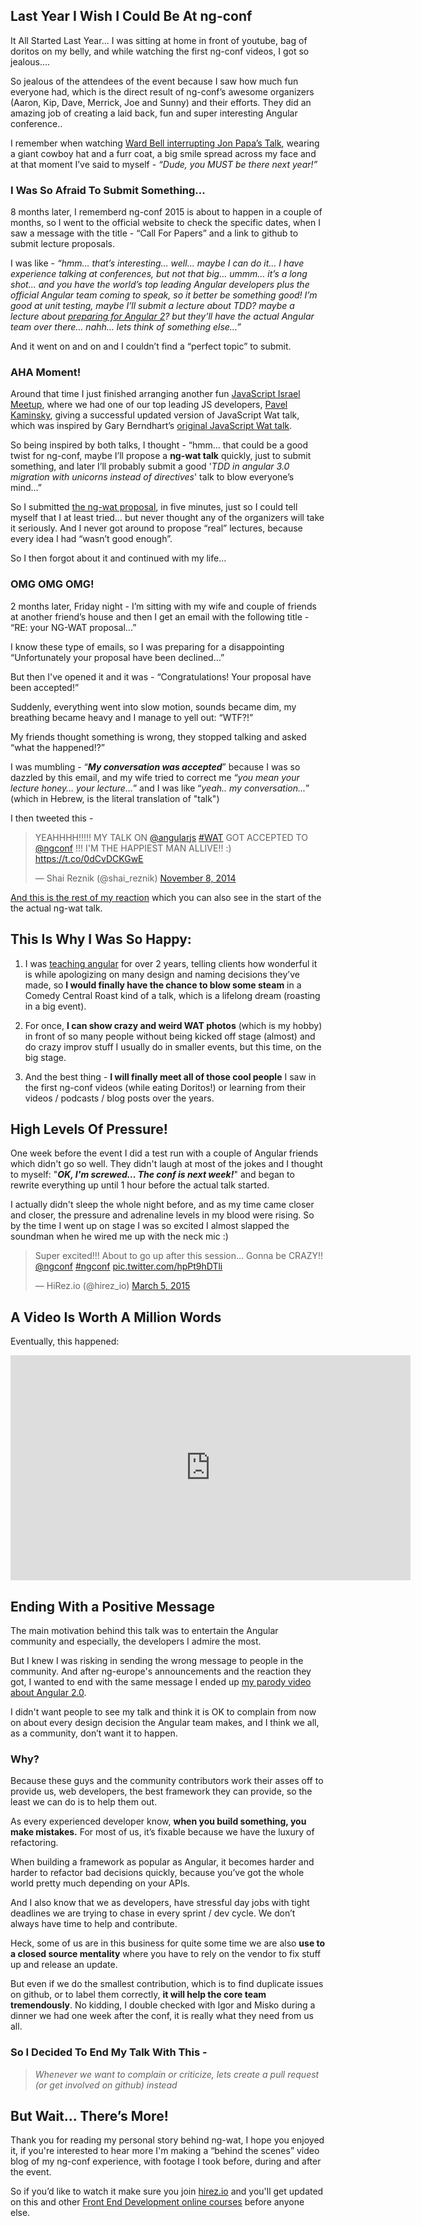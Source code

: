 ## Last Year I Wish I Could Be At ng-conf 

It All Started Last Year...
I was sitting at home in front of youtube, bag of doritos on my belly, and while watching the first ng-conf videos, I got so jealous…. 

So jealous of the attendees of the event because I saw how much fun everyone had, which is the direct result of ng-conf’s awesome organizers (Aaron, Kip, Dave, Merrick, Joe and Sunny) and their efforts. They did an amazing job of creating a laid back, fun and super interesting Angular conference..

I remember when watching [Ward Bell interrupting Jon Papa’s Talk](https://youtu.be/JLij19xbefI?t=7m14s "Jon Papa's ng-conf 2014 lecture"), wearing a giant cowboy hat and a furr coat, a big smile spread across my face and at that moment I’ve said to myself - *“Dude, you MUST be there next year!”*

### I Was So Afraid To Submit Something...

8 months later, I rememberd ng-conf 2015 is about to happen in a couple of months, so I went to the official website to check the specific dates, when I saw a message with the title -  “Call For Papers” and a link to github to submit lecture proposals. 

I was like - *“hmm… that’s interesting… well… maybe I can do it… I have experience talking at conferences, but not that big… ummm… it’s a long shot... and you have the world’s top leading Angular developers plus the official Angular team coming to speak, so it better be something good! 
I’m good at unit testing, maybe I’ll submit a lecture about TDD? maybe a lecture about [preparing for Angular 2](https://www.youtube.com/watch?v=IlBLlWM1dEc "Preparing for angular 2.0")? but they’ll have the actual Angular team over there… nahh… lets think of something else...”*

And it went on and on and I couldn’t find a “perfect topic” to submit.

### AHA Moment!

Around that time I just finished arranging another fun [JavaScript Israel Meetup](http://www.meetup.com/JavaScript-Israel/events/210281282/), where we had one of our top leading JS developers, [Pavel Kaminsky](https://twitter.com/KaminskyPavel), giving a successful updated version of JavaScript Wat talk, which was inspired by Gary Berndhart’s [original JavaScript Wat talk](https://www.destroyallsoftware.com/talks/wat).

So being inspired by both talks, I thought - “hmm… that could be a good twist for ng-conf, maybe I’ll propose a **ng-wat talk** quickly, just to submit something, and later I’ll probably submit a good '*TDD in angular 3.0 migration with unicorns instead of directives*'  talk to blow everyone’s mind…” 

So I submitted [the ng-wat proposal](https://github.com/shairez/submissions-2015/commit/eda35db37b92532e3a88f8b4813cdaeb4c5f60f3), in five minutes, just so I could tell myself that I at least tried… but never thought any of the organizers will take it seriously. And I never got around to propose “real” lectures, because every idea I had “wasn’t good enough”.

So I then forgot about it and continued with my life…

### OMG OMG OMG!

2 months later, Friday night - I’m sitting with my wife and couple of friends at another friend’s house and then I get an email with the following title -  “RE: your NG-WAT proposal...”

I know these type of emails, so I was preparing for a disappointing “Unfortunately your proposal have been declined…”

But then I've opened it and it was - “Congratulations! Your proposal have been accepted!”

Suddenly, everything went into slow motion, sounds became dim, my breathing became heavy and I manage to yell out: “WTF?!” 

My friends thought something is wrong, they stopped talking and asked “what the happened!?”

I was mumbling - “***My conversation was accepted***” because I was so dazzled by this email, and my wife tried to correct me “*you mean your lecture honey… your lecture...*” and I was like “*yeah.. my conversation...*” (which in Hebrew, is the literal translation of "talk")

I then tweeted this - 
<blockquote class="twitter-tweet" lang="en"><p>YEAHHHH!!!!! MY TALK ON <a href="https://twitter.com/angularjs">@angularjs</a> <a href="https://twitter.com/hashtag/WAT?src=hash">#WAT</a> GOT ACCEPTED TO <a href="https://twitter.com/ngconf">@ngconf</a> !!! I&#39;M THE HAPPIEST MAN ALLIVE!! :) &#10;<a href="https://t.co/0dCvDCKGwE">https://t.co/0dCvDCKGwE</a></p>&mdash; Shai Reznik (@shai_reznik) <a href="https://twitter.com/shai_reznik/status/531047491513249792">November 8, 2014</a></blockquote>
<script async src="//platform.twitter.com/widgets.js" charset="utf-8"></script>

[And this is the rest of my reaction](https://www.youtube.com/watch?v=ZUjjA1M69OQ) which you can also see in the start of the the actual ng-wat talk.

## This Is Why I Was So Happy:

1. I was [teaching angular](http://hirez.io) for over 2 years, telling clients how wonderful it is while apologizing on many design and naming decisions they’ve made, so **I would finally have the chance to blow some steam** in a Comedy Central Roast kind of a talk, which is a lifelong dream (roasting in a big event).

2. For once, **I can show crazy and weird WAT photos** (which is my hobby) in front of so many people without being kicked off stage (almost) and do crazy improv stuff I usually do in smaller events, but this time, on the big stage.

3. And the best thing - **I will finally meet all of those cool people** I saw in the first ng-conf videos (while eating Doritos!) or learning from their videos / podcasts / blog posts over the years.


## High Levels Of Pressure!

One week before the event I did a test run with a couple of Angular friends which didn't go so well. They didn't laugh at most of the jokes and I thought to myself: "***OK, I'm screwed... The conf is next week!***" and began to rewrite everything up until 1 hour before the actual talk started.

I actually didn't sleep the whole night before, and as my time came closer and closer, the pressure and adrenaline levels in my blood were rising. So by the time I went up on stage I was so excited I almost slapped the soundman when he wired me up with the neck mic :)

<blockquote class="twitter-tweet" lang="en"><p>Super excited!!! About to go up after this session... Gonna be CRAZY!! <a href="https://twitter.com/ngconf">@ngconf</a> <a href="https://twitter.com/hashtag/ngconf?src=hash">#ngconf</a> <a href="http://t.co/hpPt9hDTli">pic.twitter.com/hpPt9hDTli</a></p>&mdash; HiRez.io (@hirez_io) <a href="https://twitter.com/hirez_io/status/573590110245015552">March 5, 2015</a></blockquote>
<script async src="//platform.twitter.com/widgets.js" charset="utf-8"></script>


## A Video Is Worth A Million Words

Eventually, this happened:

<iframe width="640" height="360" src="https://www.youtube.com/embed/M_Wp-2XA9ZU" frameborder="0" allowfullscreen></iframe>



## Ending With a Positive Message

The main motivation behind this talk was to entertain the Angular community and especially, the developers I admire the most.

But I knew I was risking in sending the wrong message to people in the community. And after ng-europe's announcements and the reaction they got, I wanted to end with the same message I ended up [my parody video about Angular 2.0](https://www.youtube.com/watch?v=aZm3OcApTN4). 

I didn't want people to see my talk and think it is OK to complain from now on about every design decision the Angular team makes, and I think we all, as a community, don’t want it to happen. 

### Why?

Because these guys and the community contributors work their asses off to provide us, web developers, the best framework they can provide, so the least we can do is to help them out.

As every experienced developer know, **when you build something, you make mistakes.** For most of us, it’s fixable because we have the luxury of refactoring.

When building a framework as popular as Angular, it becomes harder and harder to refactor bad decisions quickly, because you’ve got the whole world pretty much depending on your APIs.

And I also know that we as developers, have stressful day jobs with tight deadlines we are trying to chase in every sprint / dev cycle. We don’t always have time to help and contribute.

Heck, some of us are in this business for quite some time we are also **use to a closed source mentality** where you have to rely on the vendor to fix stuff up and release an update.

But even if we do the smallest contribution, which is to find duplicate issues on github, or to label them correctly, **it will help the core team tremendously**. No kidding, I double checked with Igor and Misko during a dinner we had one week after the conf, it is really what they need from us all.

### So I Decided To End My Talk With This - 


> *Whenever we want to complain or criticize, lets create a pull request (or get involved on github) instead*


## But Wait... There’s More!
Thank you for reading my personal story behind ng-wat, I hope you enjoyed it, if you're interested to hear more I'm making a “behind the scenes” video blog of my ng-conf experience, with footage I took before, during and after the event. 

So if you’d like to watch it make sure you join [hirez.io](http://www.hirez.io) and you'll get updated on this and other [Front End Development online courses](http://www.hirez.io) before anyone else. 


